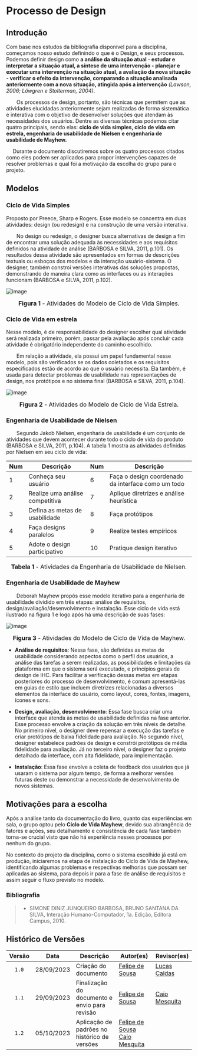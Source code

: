 # Processo de Design

## Introdução
  Com base nos estudos da bibliografia disponível para a disciplina, começamos nosso estudo definindo o que é o Design, e seus processos. Podemos definir design como **a análise da situação atual - estudar e interpretar a situação atual, a síntese de uma intervenção - planejar e executar uma intervenção na situação atual, a avaliação da nova situação - verificar o efeito da intervenção, comparando a situação analisada anteriormente com a nova situação, atingida após a intervenção** _(Lawson, 2006; Löwgren e Stolterman, 2004)_.

  Os processos de design, portanto, são técnicas que permitem que as atividades elucidadas anteriormente sejam realizadas de forma sistemática e interativa com o objetivo de desenvolver soluções que atendam às necessidades dos usuários. Dentre as diversas técnicas podemos citar quatro principais, sendo elas: **ciclo de vida simples, ciclo de vida em estrela, engenharia de usabilidade de Nielsen e engenharia de usabilidade de Mayhew.**

  Durante o documento discutiremos sobre os quatro processos citados como eles podem ser aplicados para propor intervenções capazes de resolver problemas e qual foi a motivação da escolha do grupo para o projeto.

## Modelos

### Ciclo de Vida Simples
  Proposto por Preece, Sharp e Rogers. Esse modelo se concentra em duas atividades: design (ou redesign) e na construção de uma versão interativa.

  No design ou redesign, o designer busca alternativas de design a fim de encontrar uma solução adequada às necessidades e aos requisitos definidos na atividade de análise (BARBOSA e SILVA, 2011, p.101). Os resultados dessa atividade são apresentados em formas de descrições textuais ou esboços dos modelos e da interação usuário-sistema. O designer, também constroí versões interativas das soluções propostas, demonstrando de maneira clara como as interfaces ou as interações funcionam (BARBOSA e SILVA, 2011, p.102).

  ![image](https://github.com/Interacao-Humano-Computador/2023.2-SEI-GDF/assets/95441810/0fc7083b-1cce-4c82-adf1-51a38dadd848)
   <font size="3"><p style="text-align: center"><b>Figura 1</b> - Atividades do Modelo de Ciclo de Vida Simples.</p></font>

### Ciclo de Vida em estrela
  Nesse modelo, é de responsabilidade do designer escolher qual atividade será realizada primeiro, porém, passar pela avaliação após concluir cada atividade é obrigatório independente do caminho escolhido.

  Em relação a atividade, ela possui um papel fundamental nesse modelo, pois são verificados se os dados coletados e os requisitos especificados estão de acordo ao que o usuário necessita. Ela também, é usada para detectar problemas de usabilidade nas representações de design, nos protótipos e no sistema final (BARBOSA e SILVA, 2011, p.104).

![image](https://github.com/Interacao-Humano-Computador/2023.2-SEI-GDF/assets/95441810/991cf26e-b0e1-4924-a6b6-1e7249a8f95b)
   <font size="3"><p style="text-align: center"><b>Figura 2</b> - Atividades do Modelo de Ciclo de Vida Estrela.</p></font>
  
### Engenharia de Usabilidade de Nielsen
  Segundo Jakob Nielsen, engenharia de usabilidade é um conjunto de atividades que devem acontecer durante todo o ciclo de vida do produto (BARBOSA e SILVA, 2011, p.104). A tabela 1 mostra as atividades definidas por Nielsen em seu ciclo de vida:

  | Num  | Descrição                       | Num   | Descrição                                          |
  | ---- | ------------------------------- | ----- | -------------------------------------------------- |
  | 1    | Conheça seu usuário             | 6     | Faça o design coordenado da interface como um todo |
  | 2    | Realize uma análise competitiva | 7     | Aplique diretrizes e análise heurística            |
  | 3    | Defina as metas de usabilidade  | 8     | Faça protótipos                                    |
  | 4    | Faça designs paralelos          | 9     | Realize testes empíricos                           |
  | 5    | Adote o design participativo    | 10    | Pratique design iterativo                          |

   <font size="3"><p style="text-align: center"><b>Tabela 1</b> - Atividades da Engenharia de Usabilidade de Nielsen.</p></font>
  
### Engenharia de Usabilidade de Mayhew
  Deborah Mayhew propôs esse modelo iterativo para a engenharia de usabilidade dividido em três etapas: análise de requisitos, design/avaliação/desenvolvimento e instalação. Esse ciclo de vida está ilustrado na figura 1 e logo após há uma descrição de suas fases:
  
  ![image](https://github.com/Interacao-Humano-Computador/2023.2-SEI-GDF/assets/95441810/9c20cdfe-8f71-49ff-8eef-6207c7d24753)
<font size="3"><p style="text-align: center"><b>Figura 3</b> - Atividades do Modelo de Ciclo de Vida de Mayhew.</p></font>

* **Análise de requisitos**: Nessa fase, são definidas as metas de usabilidade considerando aspectos como o perfil dos usuários, a análise das tarefas a serem realizadas, as possibilidades e limitações da plataforma em que o sistema será executado, e princípios gerais de design de IHC. Para facilitar a verificação dessas metas em etapas posteriores do processo de desenvolvimento, é comum apresentá-las em guias de estilo que incluem diretrizes relacionadas a diversos elementos da interface do usuário, como layout, cores, fontes, imagens, ícones e sons.

* **Design, avaliação, desenvolvimento**: Essa fase busca criar uma interface que atenda às metas de usabilidade definidas na fase anterior. Esse processo envolve a criação da solução em três níveis de detalhe. No primeiro nível, o designer deve repensar a execução das tarefas e criar protótipos de baixa fidelidade para avaliação. No segundo nível, designer estabelece padrões de design e constrói protótipos de média fidelidade para avaliação. Já no terceiro nível, o designer faz o projeto detalhado da interface, com alta fidelidade, para implementação.

* **Instalação**: Essa fase envolve a coleta de feedback dos usuários que já usaram o sistema por algum tempo, de forma a melhorar versões futuras deste ou demonstrar a necessidade de desenvolvimento de novos sistemas.

## Motivações para a escolha

  Após a análise tanto da documentação do livro, quanto das experiências em sala, o grupo optou pelo **Ciclo de Vida Mayhew**, devido sua abrangência de fatores e ações, seu detalhamento e consistência de cada fase também torna-se crucial visto que não há experiência nesses processos por nenhum do grupo. 
  
  No contexto do projeto da disciplina, como o sistema escolhido já está em produção, iniciaremos na etapa de instalação do Ciclo de Vida de Mayhew, identificando algumas problemas e respectivas melhorias que possam ser aplicadas ao sistema, para depois ir para a fase de análise de requisitos e assim seguir o fluxo previsto no modelo.

### Bibliografia

> - SIMONE DINIZ JUNQUEIRO BARBOSA, BRUNO SANTANA DA SILVA, Interação Humano-Computador, 1a. Edição, Editora Campus, 2010.

## Histórico de Versões

Versão  |   Data   | Descrição | Autor(es) | Revisor(es)
:-------: | :-----: | ------ | ---------- | ----------
 `1.0` | 28/09/2023 | Criação do documento | [Felipe de Sousa](https://github.com/fsousac) | [Lucas Caldas](https://github.com/lucascaldasb)
 `1.1` | 29/09/2023 | Finalização do documento e envio para revisão | [Felipe de Sousa](https://github.com/fsousac)| [Caio Mesquita](https://github.com/Caiomesvie)
 `1.2` | 05/10/2023 | Aplicação de padrões no histórico de versões | [Felipe de Sousa](https://github.com/fsousac) [Caio Mesquita](https://github.com/Caiomesvie)
 

